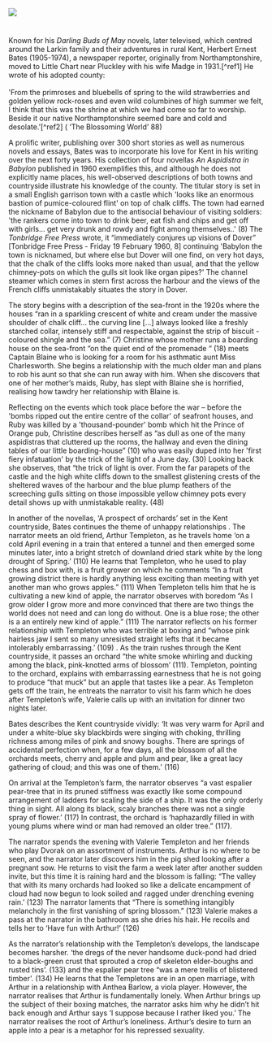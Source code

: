 <a href="https://www.kent-maps.online"><img src="https://www.kent-maps.online/juncture/ve-button.png"></a>
<param ve-config title="H.E. Bates" author="Michelle Crowther" layout="vtl" banner="https://upload.wikimedia.org/wikipedia/commons/7/71/Manna_Oast%2C_Oast_Court%2C_Yalding%2C_Kent_-_geograph.org.uk_-_2369693.jpg" attribution="Manna Oast, Oast Court, Yalding, Kent by Oast House Archive" license="CC BY-SA 2.0">

<param ve-entity eid="Q2470003" aliases="Little Chart">

#

Known for his _Darling Buds of May_ novels, later televised, which centred around the Larkin family and their adventures in rural Kent, Herbert Ernest Bates (1905-1974), a newspaper reporter, originally from Northamptonshire, moved to Little Chart near Pluckley with his wife Madge in 1931.[^ref1] He wrote of his adopted county: 
<br><br>
'From the primroses and bluebells of spring to the wild strawberries and golden yellow rock-roses and even wild columbines of high summer we felt, I think that this was the shrine at which we had come so far to worship. Beside it our native Northamptonshire seemed bare and cold and desolate.’[^ref2] ( ‘The Blossoming World’ 88)

A prolific writer, publishing over 300 short stories as well as numerous novels and essays, Bates was to incorporate his love for Kent in his writing over the next forty years. His collection of four novellas _An Aspidistra in Babylon_ published in 1960 exemplifies this, and although he does not explicitly name places, his well-observed descriptions of both towns and countryside illustrate his knowledge of the county. The titular story is set in a small English garrison town with a castle which 'looks like an enormous bastion of pumice-coloured flint' on top of chalk cliffs. The town had earned the nickname of Babylon due to the antisocial behaviour of visiting soldiers: 'the rankers come into town to drink beer, eat fish and chips and get off with girls… get very drunk and rowdy and fight among themselves..' (8) The _Tonbridge Free Press_ wrote, it “immediately conjures up visions of Dover” [Tonbridge Free Press - Friday 19 February 1960, 8] continuing  'Babylon the town is nicknamed, but where else but Dover will one find, on very hot days, that the chalk of the cliffs looks more naked than usual, and that the yellow chimney-pots on which the gulls sit look like organ pipes?' The channel steamer which comes in stern first across the harbour and the views of the French cliffs unmistakably situates the story in Dover.

The story begins with a description of the sea-front in the 1920s where the houses “ran in a sparkling crescent of white and cream under the massive shoulder of chalk cliff… the curving line […] always looked like a freshly starched collar, intensely stiff and respectable, against the strip of biscuit -coloured shingle and the sea.” (7) Christine whose mother runs a boarding house on the sea-front “on the quiet end of the promenade “ (18) meets Captain Blaine who is looking for a room for his asthmatic aunt Miss Charlesworth. She begins a relationship with the much older man and plans to rob his aunt so that she can run away with him. When she discovers that one of her mother’s maids, Ruby, has slept with Blaine she is horrified, realising how tawdry her relationship with Blaine is. 

Reflecting on the events which took place before the war – before the 'bombs ripped out the entire centre of the collar' of seafront houses, and Ruby was killed by a 'thousand-pounder' bomb which hit the Prince of Orange pub, Christine describes herself as “as dull as one of the many aspidistras that cluttered up the rooms, the hallway and even the dining tables of our little boarding-house” (10) who was easily duped into her 'first fiery infatuation' by the trick of the light of a June day. (30) Looking back she observes, that “the trick of light is over. From the far parapets of the castle and the high white cliffs down to the smallest glistening crests of the sheltered waves of the harbour and the blue plump feathers of the screeching gulls sitting on those impossible yellow chimney pots every detail shows up with unmistakable reality. (48) 

In another of the novellas, ‘A prospect of orchards’ set in the Kent countryside, Bates continues the theme of unhappy relationships . The narrator meets an old friend, Arthur Templeton, as he travels home ‘on a cold April evening in a train that entered a tunnel and then emerged some minutes later, into a bright stretch of downland dried stark white by the long drought of Spring.’ (110) He learns that Templeton, who he used to play chess and box with, is a fruit grower on which he comments “In a fruit growing district there is hardly anything less exciting than meeting with yet another man who grows apples.” (111) When Templeton tells him that he is cultivating a new kind of apple, the narrator observes with boredom “As I grow older I grow more and more convinced that there are two things the world does not need and can long do without. One is a blue rose; the other is a an entirely new kind of apple.” (111) The narrator reflects on his former relationship with Templeton who was terrible at boxing and “whose pink hairless jaw I sent so many unresisted straight lefts that it became intolerably embarrassing.’ (109) . As the train rushes through the Kent countryside, it passes an orchard “the white smoke whirling and ducking among the black, pink-knotted arms of blossom’ (111). Templeton, pointing to the orchard, explains with embarrassing earnestness that he is not going to produce “that muck” but an apple that tastes like a pear. As Templeton gets off the train, he entreats the narrator to visit his farm which he does after Templeton’s wife, Valerie calls up with an invitation for dinner two nights later.

Bates describes the Kent countryside vividly: ‘It was very warm for April and under a white-blue sky blackbirds were singing with choking, thrilling richness among miles of pink and snowy boughs. There are springs of accidental perfection when, for a few days, all the blossom of all the orchards meets, cherry and apple and plum and pear, like a great lacy gathering of cloud; and this was one of them.’ (116)

On arrival at the Templeton’s farm, the narrator observes “a vast espalier pear-tree that in its pruned stiffness was exactly like some compound arrangement of ladders for scaling the side of a ship. It was the only orderly thing in sight. All along its black, scaly branches there was not a single spray of flower.’ (117) In contrast, the orchard is ‘haphazardly filled in with young plums where wind or man had removed an older tree.” (117).

The narrator spends the evening with Valerie Templeton and her friends who play Dvorak on an assortment of instruments. Arthur is no where to be seen, and the narrator later discovers him in the pig shed looking after a pregnant sow. He returns to visit the farm a week later after another sudden invite, but this time it is raining hard and the blossom is falling: “The valley that with its many orchards had looked so like a delicate encampment of cloud had now begun to look soiled and ragged under drenching evening rain.’ (123) The narrator laments that “There is something intangibly melancholy in the first vanishing of spring blossom.” (123) Valerie makes a pass at the narrator in the bathroom as she dries his hair. He recoils and tells her to ‘Have fun with Arthur!’ (126)

As the narrator’s relationship with the Templeton’s develops, the landscape becomes harsher. ‘the dregs of the never handsome duck-pond had dried to a black-green crust that sprouted a crop of skeleton elder-boughs and rusted tins’. (133) and the espalier pear tree “was a mere trellis of blistered timber’. (134) He learns that the Templetons are in an open marriage, with Arthur in a relationship with Anthea Barlow, a viola player. However, the narrator realises that Arthur is fundamentally lonely. When Arthur brings up the subject of their boxing matches, the narrator asks him why he didn’t hit back enough and Arthur says ‘I suppose because I rather liked you.’ The narrator realises the root of Arthur’s loneliness. Arthur’s desire to turn an apple into a pear is a metaphor for his repressed sexuality. 
